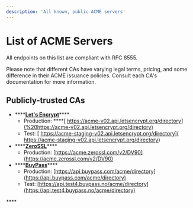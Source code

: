 ```yaml
---
description: 'All known, public ACME servers'
---
```


# List of ACME Servers

All endpoints on this list are compliant with RFC 8555.

Please note that different CAs have varying legal terms, pricing, and some difference in their ACME issuance policies. Consult each CA's documentation for more information.

## Publicly-trusted CAs

* \*\*\*\*[**Let's Encrypt**](https://letsencrypt.org)\*\*\*\*
  * Production: ****[ https://acme-v02.api.letsencrypt.org/directory](%20https://acme-v02.api.letsencrypt.org/directory)
  * Test: [ https://acme-staging-v02.api.letsencrypt.org/directory](
    https://acme-staging-v02.api.letsencrypt.org/directory)
* \*\*\*\*[**ZeroSSL**](https://zerossl.com/documentation/acme/)\*\*\*\*
  * Production: [https://acme.zerossl.com/v2/DV90](https://acme.zerossl.com/v2/DV90)
* \*\*\*\*[**BuyPass**](https://www.buypass.com/ssl/products/acme)\*\*\*\*
  * Production: [https://api.buypass.com/acme/directory](https://api.buypass.com/acme/directory)
  * Test: [https://api.test4.buypass.no/acme/directory](https://api.test4.buypass.no/acme/directory)

\*\*\*\*



